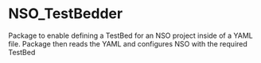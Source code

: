 # NSO_TestBedder
Package to enable defining a TestBed for an NSO project inside of a YAML file. Package then reads the YAML and configures NSO with the required TestBed
